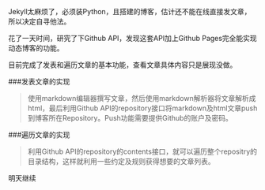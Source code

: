 Jekyll太麻烦了，必须装Python，且搭建的博客，估计还不能在线直接发文章，所以决定自寻他法。

花了一天时间，研究了下Github API，发现这套API加上Github Pages完全能实现动态博客的功能。

目前完成了发表和遍历文章的基本功能，查看文章具体内容只是展现没做。

###发表文章的实现

> 使用markdown编辑器撰写文章，然后使用markdown解析器将文章解析成html，最后利用Github API的repository接口将markdown及html文章push到博客所在Repository。Push功能需要提供Github的账户及密码。

###遍历文章的实现

> 利用Github API的repository的contents接口，就可以遍历整个repositry的目录结构，这样就利用一些约定及规则获得想要的文章列表。

明天继续
